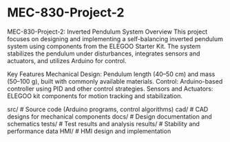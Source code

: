 # MEC-830-Project-2
MEC-830-Project-2: Inverted Pendulum System
Overview
This project focuses on designing and implementing a self-balancing inverted pendulum system using components from the ELEGOO Starter Kit. The system stabilizes the pendulum under disturbances, integrates sensors and actuators, and utilizes Arduino for control.

Key Features
Mechanical Design: Pendulum length (40–50 cm) and mass (50–100 g), built with commonly available materials.
Control: Arduino-based controller using PID and other control strategies.
Sensors and Actuators: ELEGOO kit components for motion tracking and stabilization.

src/        # Source code (Arduino programs, control algorithms)
cad/        # CAD designs for mechanical components
docs/       # Design documentation and schematics
tests/      # Test results and analysis
results/    # Stability and performance data
HMI/        # HMI design and implementation

